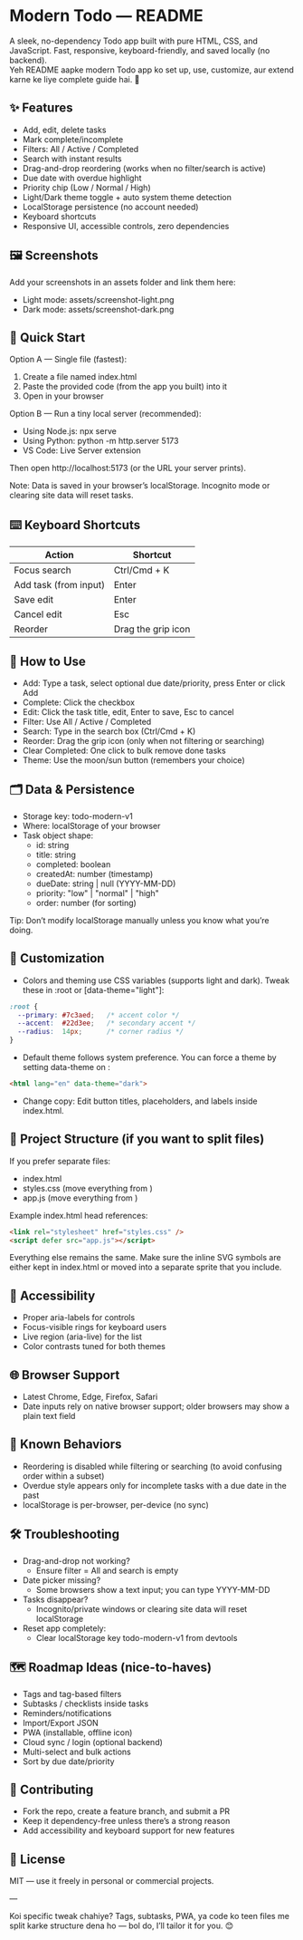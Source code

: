 # Modern Todo — README

A sleek, no-dependency Todo app built with pure HTML, CSS, and JavaScript. Fast, responsive, keyboard-friendly, and saved locally (no backend).  
Yeh README aapke modern Todo app ko set up, use, customize, aur extend karne ke liye complete guide hai. 🚀

## ✨ Features
- Add, edit, delete tasks
- Mark complete/incomplete
- Filters: All / Active / Completed
- Search with instant results
- Drag-and-drop reordering (works when no filter/search is active)
- Due date with overdue highlight
- Priority chip (Low / Normal / High)
- Light/Dark theme toggle + auto system theme detection
- LocalStorage persistence (no account needed)
- Keyboard shortcuts
- Responsive UI, accessible controls, zero dependencies

## 🖼️ Screenshots
Add your screenshots in an assets folder and link them here:
- Light mode: assets/screenshot-light.png
- Dark mode: assets/screenshot-dark.png

## 🚀 Quick Start
Option A — Single file (fastest):
1. Create a file named index.html
2. Paste the provided code (from the app you built) into it
3. Open in your browser

Option B — Run a tiny local server (recommended):
- Using Node.js: npx serve
- Using Python: python -m http.server 5173
- VS Code: Live Server extension

Then open http://localhost:5173 (or the URL your server prints).

Note: Data is saved in your browser’s localStorage. Incognito mode or clearing site data will reset tasks.

## ⌨️ Keyboard Shortcuts
| Action | Shortcut |
| --- | --- |
| Focus search | Ctrl/Cmd + K |
| Add task (from input) | Enter |
| Save edit | Enter |
| Cancel edit | Esc |
| Reorder | Drag the grip icon |

## 🧭 How to Use
- Add: Type a task, select optional due date/priority, press Enter or click Add
- Complete: Click the checkbox
- Edit: Click the task title, edit, Enter to save, Esc to cancel
- Filter: Use All / Active / Completed
- Search: Type in the search box (Ctrl/Cmd + K)
- Reorder: Drag the grip icon (only when not filtering or searching)
- Clear Completed: One click to bulk remove done tasks
- Theme: Use the moon/sun button (remembers your choice)

## 🗂️ Data & Persistence
- Storage key: todo-modern-v1
- Where: localStorage of your browser
- Task object shape:
  - id: string
  - title: string
  - completed: boolean
  - createdAt: number (timestamp)
  - dueDate: string | null (YYYY-MM-DD)
  - priority: "low" | "normal" | "high"
  - order: number (for sorting)

Tip: Don’t modify localStorage manually unless you know what you’re doing.

## 🎨 Customization
- Colors and theming use CSS variables (supports light and dark). Tweak these in :root or [data-theme="light"]:

```css
:root {
  --primary: #7c3aed;   /* accent color */
  --accent:  #22d3ee;   /* secondary accent */
  --radius:  14px;      /* corner radius */
}
```

- Default theme follows system preference. You can force a theme by setting data-theme on <html>:
```html
<html lang="en" data-theme="dark">
```

- Change copy: Edit button titles, placeholders, and labels inside index.html.

## 📁 Project Structure (if you want to split files)
If you prefer separate files:

- index.html
- styles.css (move everything from <style> ... </style>)
- app.js (move everything from <script> ... </script>)

Example index.html head references:
```html
<link rel="stylesheet" href="styles.css" />
<script defer src="app.js"></script>
```

Everything else remains the same. Make sure the inline SVG symbols are either kept in index.html or moved into a separate sprite that you include.

## 🧩 Accessibility
- Proper aria-labels for controls
- Focus-visible rings for keyboard users
- Live region (aria-live) for the list
- Color contrasts tuned for both themes

## 🌐 Browser Support
- Latest Chrome, Edge, Firefox, Safari
- Date inputs rely on native browser support; older browsers may show a plain text field

## 🧪 Known Behaviors
- Reordering is disabled while filtering or searching (to avoid confusing order within a subset)
- Overdue style appears only for incomplete tasks with a due date in the past
- localStorage is per-browser, per-device (no sync)

## 🛠️ Troubleshooting
- Drag-and-drop not working?
  - Ensure filter = All and search is empty
- Date picker missing?
  - Some browsers show a text input; you can type YYYY-MM-DD
- Tasks disappear?
  - Incognito/private windows or clearing site data will reset localStorage
- Reset app completely:
  - Clear localStorage key todo-modern-v1 from devtools

## 🗺️ Roadmap Ideas (nice-to-haves)
- Tags and tag-based filters
- Subtasks / checklists inside tasks
- Reminders/notifications
- Import/Export JSON
- PWA (installable, offline icon)
- Cloud sync / login (optional backend)
- Multi-select and bulk actions
- Sort by due date/priority

## 🤝 Contributing
- Fork the repo, create a feature branch, and submit a PR
- Keep it dependency-free unless there’s a strong reason
- Add accessibility and keyboard support for new features

## 📄 License
MIT — use it freely in personal or commercial projects.

—

Koi specific tweak chahiye? Tags, subtasks, PWA, ya code ko teen files me split karke structure dena ho — bol do, I’ll tailor it for you. 😊